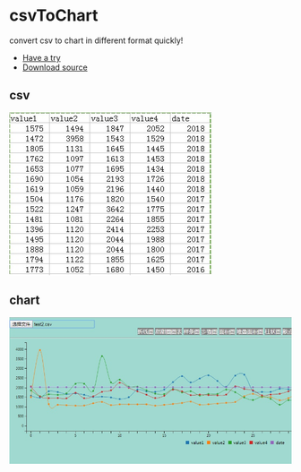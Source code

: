 # csvToChart
convert csv to chart in different format quickly!
* [Have a try](https://saber2pr.github.io/csvToChart/)
* [Download source](https://github.com/Saber2pr/csvToChart/archive/master.zip)
## csv
![loadingImage...](https://github.com/Saber2pr/MyWeb/blob/master/resource/csvToChart.jpg)
## chart
![loadingImage...](https://github.com/Saber2pr/MyWeb/blob/master/resource/csvToChartView.jpg)

